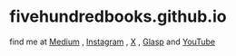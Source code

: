 # fivehundredbooks.github.io
find me at [Medium](https://medium.com/@fivehundredbooks) , [Instagram](https://www.instagram.com/fivehundredbooks/) , [X](https://twitter.com/5hundredbooks) , [Glasp](https://glasp.co/#/fivehundredbooks) and [YouTube](https://youtube.com/@5hundredbooks)

